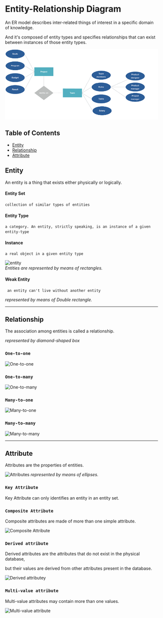 # Entity-Relationship Diagram  

An ER model describes inter-related things of interest in a specific domain of knowledge.  

And it's composed of entity types and specifies relationships that can exist between instances of those entity types.  

[![entity-relationship-diagram](https://github.com/XBlueSky/Projector_test/blob/master/entity-relationship-diagram.png?raw=true)](https://en.wikipedia.org/wiki/Entity%E2%80%93relationship_model)
## Table of Contents  
  
- [Entity](#entity)  
- [Relationship](#relationship)  
- [Attribute](#attribute)  
  
## Entity  
An entity is a thing that exists either physically or logically.  

####  Entity Set 
``` collection of similar types of entities ```  
####  Entity Type 
``` a category. An entity, strictly speaking, is an instance of a given entity-type ```  
####  Instance
``` a real object in a given entity type ```  
  
  ![entity](https://github.com/XBlueSky/Projector_test/blob/master/entities.png)  
  *Entities are represented by means of rectangles.*  
  
#### Weak Entity  
``` an entity can't live without another entity```   

*represented by means of Double rectangle.*  
  
--- 

## Relationship  
The association among entities is called a relationship.  

*represented by diamond-shaped box*  

### ``` One-to-one ```  
![One-to-one](https://github.com/XBlueSky/Projector_test/blob/master/er_relation_one_to_one.png)  
### ``` One-to-many ```  
![One-to-many](https://github.com/XBlueSky/Projector_test/blob/master/er_relation_one_to_many.png)  
### ``` Many-to-one ```  
![Many-to-one](https://github.com/XBlueSky/Projector_test/blob/master/er_relation_many_to_one.png)  
### ``` Many-to-many ```  
![Many-to-many](https://github.com/XBlueSky/Projector_test/blob/master/er_relation_many_to_many.png)  
  
  ---  
    
## Attribute  
Attributes are the properties of entities.  

![Attributes](https://github.com/XBlueSky/Projector_test/blob/master/er_attributes.png) 
*represented by means of ellipses.*  
  
### ``` Key Attribute  ```   
Key Attribute can only identifies an entity in an entity set.

### ``` Composite Attribute ```   
Composite attributes are made of more than one simple attribute.  

![Composite Attribute](https://github.com/XBlueSky/Projector_test/blob/master/er_attributes_composite.png)  
### ``` Derived attribute ```  
Derived attributes are the attributes that do not exist in the physical database,  

but their values are derived from other attributes present in the database.  

![Derived attributey](https://github.com/XBlueSky/Projector_test/blob/master/er_attributes_derived.png)  
### ``` Multi-value attribute ```  
Multi-value attributes may contain more than one values.  

![Multi-value attribute](https://github.com/XBlueSky/Projector_test/blob/master/er_attributes_multivalued.png)  

